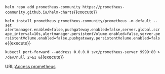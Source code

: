 
`helm repo add prometheus-community https://prometheus-community.github.io/helm-charts`{{execute}}      

`helm install prometheus prometheus-community/prometheus -n default --set alertmanager.enabled=false,pushgateway.enabled=false,server.global.scrape_interval=10s,alertmanager.persistentVolume.enabled=false,server.persistentVolume.enabled=false,pushgateway.persistentVolume.enabled=false`{{execute}}     

`kubectl port-forward --address 0.0.0.0 svc/prometheus-server 9999:80 > /dev/null 2>&1 &`{{execute}}

URL:[Access prometheus]({{TRAFFIC_HOST1_9999}})  

